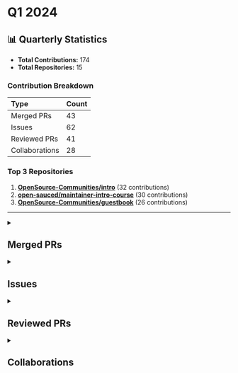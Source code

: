 # Q1 2024

## 📊 Quarterly Statistics

* **Total Contributions:** 174
* **Total Repositories:** 15

### Contribution Breakdown

| Type | Count |
| :--- | :--- |
| Merged PRs | 43 |
| Issues | 62 |
| Reviewed PRs | 41 |
| Collaborations | 28 |

### Top 3 Repositories

1. [**OpenSource-Communities/intro**](https://github.com/OpenSource-Communities/intro) (32 contributions)
2. [**open-sauced/maintainer-intro-course**](https://github.com/open-sauced/maintainer-intro-course) (30 contributions)
3. [**OpenSource-Communities/guestbook**](https://github.com/OpenSource-Communities/guestbook) (26 contributions)

---

<details>
 <summary><h2>Merged PRs</h2></summary>
<table style='width:100%; table-layout:fixed;'>
  <thead>
    <tr>
      <th style='width:5%;'>No.</th>
      <th style='width:20%;'>Project Name</th>
      <th style='width:30%;'>Title</th>
      <th style='width:15%;'>Created At</th>
      <th style='width:15%;'>Merged At</th>
      <th style='width:15%;'>Review Period</th>
    </tr>
  </thead>
  <tbody>
    <tr>
      <td>1.</td>
      <td>OpenSource-Communities/guestbook</td>
      <td><a href='https://github.com/OpenSource-Communities/guestbook/pull/244'>fix: issue template to add contributors to guestbook</a></td>
      <td>2024-03-26</td>
      <td>2024-03-26</td>
      <td>0 days</td>
    </tr>
    <tr>
      <td>2.</td>
      <td>open-sauced/.github</td>
      <td><a href='https://github.com/open-sauced/.github/pull/53'>fix: bug issue template</a></td>
      <td>2024-03-24</td>
      <td>2024-03-24</td>
      <td>0 days</td>
    </tr>
    <tr>
      <td>3.</td>
      <td>Virtual-Coffee/VC-Community-Docs</td>
      <td><a href='https://github.com/Virtual-Coffee/VC-Community-Docs/pull/341'>docs: Update facilitators docs</a></td>
      <td>2024-03-21</td>
      <td>2024-03-21</td>
      <td>0 days</td>
    </tr>
    <tr>
      <td>4.</td>
      <td>Virtual-Coffee/VC-Community-Docs</td>
      <td><a href='https://github.com/Virtual-Coffee/VC-Community-Docs/pull/328'>Update content in `facilitators-docs.md` (previously `leader-docs.md`)</a></td>
      <td>2023-10-24</td>
      <td>2024-03-20</td>
      <td>148 days</td>
    </tr>
    <tr>
      <td>5.</td>
      <td>Virtual-Coffee/virtualcoffee.io</td>
      <td><a href='https://github.com/Virtual-Coffee/virtualcoffee.io/pull/1137'>Add March 2024 newsletter to the website</a></td>
      <td>2024-03-06</td>
      <td>2024-03-20</td>
      <td>14 days</td>
    </tr>
    <tr>
      <td>6.</td>
      <td>OpenSource-Communities/guestbook</td>
      <td><a href='https://github.com/OpenSource-Communities/guestbook/pull/237'>fix: syntax format in CODEOWNERS</a></td>
      <td>2024-03-18</td>
      <td>2024-03-19</td>
      <td>1 days</td>
    </tr>
    <tr>
      <td>7.</td>
      <td>OpenSource-Communities/intro</td>
      <td><a href='https://github.com/OpenSource-Communities/intro/pull/134'>docs: update the "Types of Contributions" chapter</a></td>
      <td>2024-03-14</td>
      <td>2024-03-19</td>
      <td>6 days</td>
    </tr>
    <tr>
      <td>8.</td>
      <td>OpenSource-Communities/intro</td>
      <td><a href='https://github.com/OpenSource-Communities/intro/pull/137'>fix: format syntax in CODEOWNERS</a></td>
      <td>2024-03-18</td>
      <td>2024-03-18</td>
      <td>0 days</td>
    </tr>
    <tr>
      <td>9.</td>
      <td>OpenSource-Communities/pizza-verse</td>
      <td><a href='https://github.com/OpenSource-Communities/pizza-verse/pull/75'>fix: syntax format in CODEOWNERS</a></td>
      <td>2024-03-18</td>
      <td>2024-03-18</td>
      <td>0 days</td>
    </tr>
    <tr>
      <td>10.</td>
      <td>open-sauced/maintainer-intro-course</td>
      <td><a href='https://github.com/open-sauced/maintainer-intro-course/pull/59'>feat: add info about non-existing license in the "Open Source Software License" section</a></td>
      <td>2024-02-18</td>
      <td>2024-03-11</td>
      <td>22 days</td>
    </tr>
    <tr>
      <td>11.</td>
      <td>open-sauced/maintainer-intro-course</td>
      <td><a href='https://github.com/open-sauced/maintainer-intro-course/pull/64'>fix: update "Setting Up Your Team" chapter to reflect new namings</a></td>
      <td>2024-03-06</td>
      <td>2024-03-11</td>
      <td>5 days</td>
    </tr>
    <tr>
      <td>12.</td>
      <td>open-sauced/maintainer-intro-course</td>
      <td><a href='https://github.com/open-sauced/maintainer-intro-course/pull/66'>fix: update "Identify New Talents with OpenSauced" section to reflect new release</a></td>
      <td>2024-03-10</td>
      <td>2024-03-11</td>
      <td>1 days</td>
    </tr>
    <tr>
      <td>13.</td>
      <td>open-sauced/maintainer-intro-course</td>
      <td><a href='https://github.com/open-sauced/maintainer-intro-course/pull/62'>fix: syntax in codeowners file</a></td>
      <td>2024-03-05</td>
      <td>2024-03-06</td>
      <td>1 days</td>
    </tr>
    <tr>
      <td>14.</td>
      <td>open-sauced/docs</td>
      <td><a href='https://github.com/open-sauced/docs/pull/262'>fix: format and wording adjustments in workspaces, contributors and repo insights sections </a></td>
      <td>2024-02-28</td>
      <td>2024-03-05</td>
      <td>6 days</td>
    </tr>
    <tr>
      <td>15.</td>
      <td>Virtual-Coffee/virtualcoffee.io</td>
      <td><a href='https://github.com/Virtual-Coffee/virtualcoffee.io/pull/1133'>Docs: Add March 2024 challenge to the website</a></td>
      <td>2024-02-25</td>
      <td>2024-02-28</td>
      <td>3 days</td>
    </tr>
    <tr>
      <td>16.</td>
      <td>Virtual-Coffee/virtualcoffee.io</td>
      <td><a href='https://github.com/Virtual-Coffee/virtualcoffee.io/pull/1128'>docs: Add February 2024 newsletter to the website</a></td>
      <td>2024-02-08</td>
      <td>2024-02-27</td>
      <td>19 days</td>
    </tr>
    <tr>
      <td>17.</td>
      <td>open-sauced/maintainer-intro-course</td>
      <td><a href='https://github.com/open-sauced/maintainer-intro-course/pull/39'>docs: add "Issues and Pull Request Templates" subsection</a></td>
      <td>2024-01-28</td>
      <td>2024-02-20</td>
      <td>23 days</td>
    </tr>
    <tr>
      <td>18.</td>
      <td>open-sauced/maintainer-intro-course</td>
      <td><a href='https://github.com/open-sauced/maintainer-intro-course/pull/55'>fix: shorten long titles to fit the sidebar</a></td>
      <td>2024-02-11</td>
      <td>2024-02-17</td>
      <td>6 days</td>
    </tr>
    <tr>
      <td>19.</td>
      <td>open-sauced/maintainer-intro-course</td>
      <td><a href='https://github.com/open-sauced/maintainer-intro-course/pull/43'>fix: Adjust GitHub-related Words</a></td>
      <td>2024-02-02</td>
      <td>2024-02-16</td>
      <td>14 days</td>
    </tr>
    <tr>
      <td>20.</td>
      <td>open-sauced/maintainer-intro-course</td>
      <td><a href='https://github.com/open-sauced/maintainer-intro-course/pull/56'>feat: add the link to "OpenSauced's Community Maintainer Guidelines"</a></td>
      <td>2024-02-13</td>
      <td>2024-02-16</td>
      <td>3 days</td>
    </tr>
    <tr>
      <td>21.</td>
      <td>nickytonline/astro-partykit-starter</td>
      <td><a href='https://github.com/nickytonline/astro-partykit-starter/pull/76'>fix: format codeowners</a></td>
      <td>2024-02-15</td>
      <td>2024-02-15</td>
      <td>0 days</td>
    </tr>
    <tr>
      <td>22.</td>
      <td>nickytonline/astro-partykit-starter</td>
      <td><a href='https://github.com/nickytonline/astro-partykit-starter/pull/66'>fix: add asterisk before username in CODEOWNERS file</a></td>
      <td>2024-02-04</td>
      <td>2024-02-15</td>
      <td>11 days</td>
    </tr>
    <tr>
      <td>23.</td>
      <td>open-sauced/maintainer-intro-course</td>
      <td><a href='https://github.com/open-sauced/maintainer-intro-course/pull/52'>feat: add gif and png to Maintainer Power Ups chapter</a></td>
      <td>2024-02-06</td>
      <td>2024-02-06</td>
      <td>0 days</td>
    </tr>
    <tr>
      <td>24.</td>
      <td>open-sauced/docs</td>
      <td><a href='https://github.com/open-sauced/docs/pull/247'>fix: failed build from "OpenSauced Maintainers Guides"</a></td>
      <td>2024-02-05</td>
      <td>2024-02-05</td>
      <td>0 days</td>
    </tr>
    <tr>
      <td>25.</td>
      <td>open-sauced/docs</td>
      <td><a href='https://github.com/open-sauced/docs/pull/246'>fix: Revert "fix: items array in OpenSauced Maintainers Guides sidebar"</a></td>
      <td>2024-02-05</td>
      <td>2024-02-05</td>
      <td>0 days</td>
    </tr>
    <tr>
      <td>26.</td>
      <td>open-sauced/docs</td>
      <td><a href='https://github.com/open-sauced/docs/pull/245'>fix: items array in OpenSauced Maintainers Guides sidebar</a></td>
      <td>2024-02-03</td>
      <td>2024-02-03</td>
      <td>0 days</td>
    </tr>
    <tr>
      <td>27.</td>
      <td>open-sauced/docs</td>
      <td><a href='https://github.com/open-sauced/docs/pull/244'>fix: Revert "docs: add Community Maintainers Guidelines"</a></td>
      <td>2024-02-03</td>
      <td>2024-02-03</td>
      <td>0 days</td>
    </tr>
    <tr>
      <td>28.</td>
      <td>open-sauced/maintainer-intro-course</td>
      <td><a href='https://github.com/open-sauced/maintainer-intro-course/pull/41'>fix: Wording in "Code Owners" subsection</a></td>
      <td>2024-02-01</td>
      <td>2024-02-03</td>
      <td>1 days</td>
    </tr>
    <tr>
      <td>29.</td>
      <td>open-sauced/docs</td>
      <td><a href='https://github.com/open-sauced/docs/pull/243'>docs: add Community Maintainers Guidelines</a></td>
      <td>2024-02-02</td>
      <td>2024-02-02</td>
      <td>0 days</td>
    </tr>
    <tr>
      <td>30.</td>
      <td>Virtual-Coffee/virtualcoffee.io</td>
      <td><a href='https://github.com/Virtual-Coffee/virtualcoffee.io/pull/1126'>Docs: Add February 2024 challenge to the website</a></td>
      <td>2024-01-30</td>
      <td>2024-02-01</td>
      <td>2 days</td>
    </tr>
    <tr>
      <td>31.</td>
      <td>open-sauced/maintainer-intro-course</td>
      <td><a href='https://github.com/open-sauced/maintainer-intro-course/pull/32'>feat: Add "Building and Nurturing a Welcoming and Supportive Community" chapter</a></td>
      <td>2024-01-17</td>
      <td>2024-01-26</td>
      <td>8 days</td>
    </tr>
    <tr>
      <td>32.</td>
      <td>open-sauced/maintainer-intro-course</td>
      <td><a href='https://github.com/open-sauced/maintainer-intro-course/pull/25'>feat: Add "Effective Communication and Collaboration" chapter</a></td>
      <td>2024-01-03</td>
      <td>2024-01-19</td>
      <td>16 days</td>
    </tr>
    <tr>
      <td>33.</td>
      <td>Virtual-Coffee/virtualcoffee.io</td>
      <td><a href='https://github.com/Virtual-Coffee/virtualcoffee.io/pull/1110'>Fix: Font responsiveness</a></td>
      <td>2024-01-07</td>
      <td>2024-01-19</td>
      <td>12 days</td>
    </tr>
    <tr>
      <td>34.</td>
      <td>open-sauced/maintainer-intro-course</td>
      <td><a href='https://github.com/open-sauced/maintainer-intro-course/pull/17'>feat: Add "Maintainer Power Ups" section</a></td>
      <td>2023-12-24</td>
      <td>2024-01-19</td>
      <td>26 days</td>
    </tr>
    <tr>
      <td>35.</td>
      <td>open-sauced/ai</td>
      <td><a href='https://github.com/open-sauced/ai/pull/298'>fix: Link to Usage Guide and Update README</a></td>
      <td>2023-12-18</td>
      <td>2024-01-12</td>
      <td>25 days</td>
    </tr>
    <tr>
      <td>36.</td>
      <td>open-sauced/ai</td>
      <td><a href='https://github.com/open-sauced/ai/pull/301'>fix: add `.gitattributes` file and normalize all the line endings</a></td>
      <td>2023-12-20</td>
      <td>2024-01-12</td>
      <td>23 days</td>
    </tr>
    <tr>
      <td>37.</td>
      <td>open-sauced/maintainer-intro-course</td>
      <td><a href='https://github.com/open-sauced/maintainer-intro-course/pull/26'>fix: change chapter numbers to X and minor wording fix</a></td>
      <td>2024-01-04</td>
      <td>2024-01-11</td>
      <td>7 days</td>
    </tr>
    <tr>
      <td>38.</td>
      <td>petermsouzajr/qa-shadow-report</td>
      <td><a href='https://github.com/petermsouzajr/qa-shadow-report/pull/41'>docs: add issue templates</a></td>
      <td>2024-01-05</td>
      <td>2024-01-06</td>
      <td>1 days</td>
    </tr>
    <tr>
      <td>39.</td>
      <td>nickytonline/astro-partykit-starter</td>
      <td><a href='https://github.com/nickytonline/astro-partykit-starter/pull/23'>fix: add `concurrently` package</a></td>
      <td>2024-01-05</td>
      <td>2024-01-05</td>
      <td>0 days</td>
    </tr>
    <tr>
      <td>40.</td>
      <td>Virtual-Coffee/virtualcoffee.io</td>
      <td><a href='https://github.com/Virtual-Coffee/virtualcoffee.io/pull/1107'>feat: Add January 2024 newsletter to the website</a></td>
      <td>2024-01-04</td>
      <td>2024-01-04</td>
      <td>0 days</td>
    </tr>
    <tr>
      <td>41.</td>
      <td>Virtual-Coffee/virtualcoffee.io</td>
      <td><a href='https://github.com/Virtual-Coffee/virtualcoffee.io/pull/1104'>docs: Add January 2024 challenge</a></td>
      <td>2023-12-26</td>
      <td>2024-01-02</td>
      <td>7 days</td>
    </tr>
    <tr>
      <td>42.</td>
      <td>open-sauced/maintainer-intro-course</td>
      <td><a href='https://github.com/open-sauced/maintainer-intro-course/pull/21'>Fix: Add correct link and command in Getting Started section and update Translating section in the Contributing Guide</a></td>
      <td>2023-12-28</td>
      <td>2024-01-02</td>
      <td>5 days</td>
    </tr>
    <tr>
      <td>43.</td>
      <td>nickytonline/astro-partykit-starter</td>
      <td><a href='https://github.com/nickytonline/astro-partykit-starter/pull/12'>chore: Update build scripts in `package.json` and code to get URL in `Party.tsx` as part of the deployment</a></td>
      <td>2023-12-31</td>
      <td>2024-01-02</td>
      <td>2 days</td>
    </tr>
  </tbody>
</table>
</details>

<details>
 <summary><h2>Issues</h2></summary>
<table style='width:100%; table-layout:fixed;'>
  <thead>
    <tr>
      <th style='width:5%;'>No.</th>
      <th style='width:25%;'>Project Name</th>
      <th style='width:35%;'>Title</th>
      <th style='width:15%;'>Created At</th>
      <th style='width:15%;'>Closed At</th>
      <th style='width:10%;'>Closing Period</th>
    </tr>
  </thead>
  <tbody>
    <tr>
      <td>1.</td>
      <td>open-sauced/docs</td>
      <td><a href='https://github.com/open-sauced/docs/issues/287'>Feature: Update "Introduction to Contributing"</a></td>
      <td>2024-03-28</td>
      <td>2024-04-04</td>
      <td>7 days</td>
    </tr>
    <tr>
      <td>2.</td>
      <td>OpenSource-Communities/intro</td>
      <td><a href='https://github.com/OpenSource-Communities/intro/issues/149'>Feature: Add a step to create new branch in the CONTRIBUTING file</a></td>
      <td>2024-03-27</td>
      <td>2024-04-03</td>
      <td>6 days</td>
    </tr>
    <tr>
      <td>3.</td>
      <td>OpenSource-Communities/intro</td>
      <td><a href='https://github.com/OpenSource-Communities/intro/issues/147'>Feature: Add image of profile generated on README</a></td>
      <td>2024-03-27</td>
      <td>2024-04-03</td>
      <td>7 days</td>
    </tr>
    <tr>
      <td>4.</td>
      <td>OpenSource-Communities/intro</td>
      <td><a href='https://github.com/OpenSource-Communities/intro/issues/146'>Docs: Update the "Getting Started" section</a></td>
      <td>2024-03-27</td>
      <td>2024-04-25</td>
      <td>29 days</td>
    </tr>
    <tr>
      <td>5.</td>
      <td>OpenSource-Communities/guestbook</td>
      <td><a href='https://github.com/OpenSource-Communities/guestbook/issues/245'>Bug: Incorrect links and term's consistency on the README</a></td>
      <td>2024-03-26</td>
      <td>2024-04-09</td>
      <td>14 days</td>
    </tr>
    <tr>
      <td>6.</td>
      <td>OpenSource-Communities/guestbook</td>
      <td><a href='https://github.com/OpenSource-Communities/guestbook/issues/243'>Bug: issue template for guestbook is not listed</a></td>
      <td>2024-03-26</td>
      <td>2024-03-26</td>
      <td>0 days</td>
    </tr>
    <tr>
      <td>7.</td>
      <td>OpenSource-Communities/guestbook</td>
      <td><a href='https://github.com/OpenSource-Communities/guestbook/issues/241'>Docs: Update pull request template</a></td>
      <td>2024-03-25</td>
      <td>2024-04-21</td>
      <td>26 days</td>
    </tr>
    <tr>
      <td>8.</td>
      <td>OpenSource-Communities/intro</td>
      <td><a href='https://github.com/OpenSource-Communities/intro/issues/145'>Docs: Update the French translation of "Intro to Open Source" course</a></td>
      <td>2024-03-25</td>
      <td>2024-04-12</td>
      <td>18 days</td>
    </tr>
    <tr>
      <td>9.</td>
      <td>shesharpnl/.github</td>
      <td><a href='https://github.com/shesharpnl/.github/issues/13'>Update PR template</a></td>
      <td>2024-03-24</td>
      <td>2024-04-05</td>
      <td>12 days</td>
    </tr>
    <tr>
      <td>10.</td>
      <td>open-sauced/.github</td>
      <td><a href='https://github.com/open-sauced/.github/issues/52'>Bug: Bug issue template is absence when creating an issue</a></td>
      <td>2024-03-24</td>
      <td>2024-03-24</td>
      <td>1 days</td>
    </tr>
    <tr>
      <td>11.</td>
      <td>shesharpnl/.github</td>
      <td><a href='https://github.com/shesharpnl/.github/issues/11'>Update issue templates</a></td>
      <td>2024-03-22</td>
      <td>2024-04-01</td>
      <td>11 days</td>
    </tr>
    <tr>
      <td>12.</td>
      <td>open-sauced/app</td>
      <td><a href='https://github.com/open-sauced/app/issues/2993'>Bug: Broken link to image on "Welcome to Workspace"</a></td>
      <td>2024-03-21</td>
      <td>2024-03-21</td>
      <td>0 days</td>
    </tr>
    <tr>
      <td>13.</td>
      <td>OpenSource-Communities/intro</td>
      <td><a href='https://github.com/OpenSource-Communities/intro/issues/136'>Bug: CODEOWNERS does not automatically add reviewers</a></td>
      <td>2024-03-18</td>
      <td>2024-03-18</td>
      <td>0 days</td>
    </tr>
    <tr>
      <td>14.</td>
      <td>OpenSource-Communities/pizza-verse</td>
      <td><a href='https://github.com/OpenSource-Communities/pizza-verse/issues/74'>Bug: CODEOWNERS does not automatically add reviewers</a></td>
      <td>2024-03-18</td>
      <td>2024-03-18</td>
      <td>0 days</td>
    </tr>
    <tr>
      <td>15.</td>
      <td>OpenSource-Communities/guestbook</td>
      <td><a href='https://github.com/OpenSource-Communities/guestbook/issues/236'>Bug: CODEOWNERS does not automatically add reviewers</a></td>
      <td>2024-03-18</td>
      <td>2024-03-19</td>
      <td>1 days</td>
    </tr>
    <tr>
      <td>16.</td>
      <td>OpenSource-Communities/intro</td>
      <td><a href='https://github.com/OpenSource-Communities/intro/issues/130'>Docs: Update "Types of Contributions" chapter</a></td>
      <td>2024-03-10</td>
      <td>2024-03-19</td>
      <td>9 days</td>
    </tr>
    <tr>
      <td>17.</td>
      <td>open-sauced/maintainer-intro-course</td>
      <td><a href='https://github.com/open-sauced/maintainer-intro-course/issues/65'>Docs: Update "Building and Nurturing Community" chapter to reflect new release</a></td>
      <td>2024-03-08</td>
      <td>2024-03-11</td>
      <td>3 days</td>
    </tr>
    <tr>
      <td>18.</td>
      <td>OpenSource-Communities/intro</td>
      <td><a href='https://github.com/OpenSource-Communities/intro/issues/129'>Bug: Fix links, capitalization and wording adjustment in the "Tools to be Successful" chapter</a></td>
      <td>2024-03-07</td>
      <td>2024-03-14</td>
      <td>7 days</td>
    </tr>
    <tr>
      <td>19.</td>
      <td>Virtual-Coffee/virtualcoffee.io</td>
      <td><a href='https://github.com/Virtual-Coffee/virtualcoffee.io/issues/1136'>Add March 2024 newsletter to the website</a></td>
      <td>2024-03-06</td>
      <td>2024-03-20</td>
      <td>14 days</td>
    </tr>
    <tr>
      <td>20.</td>
      <td>open-sauced/maintainer-intro-course</td>
      <td><a href='https://github.com/open-sauced/maintainer-intro-course/issues/63'>Docs: Update "Your Team" chapter to reflect new naming changes</a></td>
      <td>2024-03-06</td>
      <td>2024-03-11</td>
      <td>5 days</td>
    </tr>
    <tr>
      <td>21.</td>
      <td>open-sauced/maintainer-intro-course</td>
      <td><a href='https://github.com/open-sauced/maintainer-intro-course/issues/61'>Bug: CODEOWNERS does not automatically add reviewers</a></td>
      <td>2024-03-05</td>
      <td>2024-03-06</td>
      <td>1 days</td>
    </tr>
    <tr>
      <td>22.</td>
      <td>open-sauced/app</td>
      <td><a href='https://github.com/open-sauced/app/issues/2865'>Bug: Updating a workspace doesn't take user to the page</a></td>
      <td>2024-03-04</td>
      <td>2024-03-12</td>
      <td>7 days</td>
    </tr>
    <tr>
      <td>23.</td>
      <td>open-sauced/app</td>
      <td><a href='https://github.com/open-sauced/app/issues/2858'>Bug: Treemap with long organization and repo names without dash overflows in the Activity tab of the Contributor Insight Page</a></td>
      <td>2024-03-03</td>
      <td>N/A</td>
      <td>Open</td>
    </tr>
    <tr>
      <td>24.</td>
      <td>open-sauced/app</td>
      <td><a href='https://github.com/open-sauced/app/issues/2857'>Bug: Adding selected contributors to an existing list from contributors tab on the repo insights doesn't work </a></td>
      <td>2024-03-03</td>
      <td>2024-07-11</td>
      <td>130 days</td>
    </tr>
    <tr>
      <td>25.</td>
      <td>open-sauced/app</td>
      <td><a href='https://github.com/open-sauced/app/issues/2846'>Bug: Sign in after opening a workspace caused temporary loosing personal workspace</a></td>
      <td>2024-03-01</td>
      <td>N/A</td>
      <td>Open</td>
    </tr>
    <tr>
      <td>26.</td>
      <td>open-sauced/app</td>
      <td><a href='https://github.com/open-sauced/app/issues/2844'>Bug: Workspace leads to 404 for logged out users</a></td>
      <td>2024-03-01</td>
      <td>2024-03-01</td>
      <td>0 days</td>
    </tr>
    <tr>
      <td>27.</td>
      <td>open-sauced/app</td>
      <td><a href='https://github.com/open-sauced/app/issues/2837'>Bug: Logged out user can see repo & contributor insights pages list on the sidebar from public shared link</a></td>
      <td>2024-03-01</td>
      <td>2024-03-01</td>
      <td>0 days</td>
    </tr>
    <tr>
      <td>28.</td>
      <td>open-sauced/app</td>
      <td><a href='https://github.com/open-sauced/app/issues/2834'>Bug: Workspace sidebar on small screen doesn't cover the height of the screen</a></td>
      <td>2024-02-29</td>
      <td>2024-03-18</td>
      <td>18 days</td>
    </tr>
    <tr>
      <td>29.</td>
      <td>open-sauced/app</td>
      <td><a href='https://github.com/open-sauced/app/issues/2833'>Bug: The "Update Workspace" button goes to the back and on top of some elements in small screens </a></td>
      <td>2024-02-29</td>
      <td>2024-03-05</td>
      <td>5 days</td>
    </tr>
    <tr>
      <td>30.</td>
      <td>open-sauced/app</td>
      <td><a href='https://github.com/open-sauced/app/issues/2829'>Bug: Can't change workspace visibility to private for pro plan users</a></td>
      <td>2024-02-29</td>
      <td>2024-03-11</td>
      <td>11 days</td>
    </tr>
    <tr>
      <td>31.</td>
      <td>open-sauced/app</td>
      <td><a href='https://github.com/open-sauced/app/issues/2801'>Bug: Upgrade to pro banner is displayed for pro account in Contributor Insights Page</a></td>
      <td>2024-02-28</td>
      <td>2024-02-29</td>
      <td>1 days</td>
    </tr>
    <tr>
      <td>32.</td>
      <td>open-sauced/docs</td>
      <td><a href='https://github.com/open-sauced/docs/issues/261'>Docs: Fix format and adjust wording in workspaces page</a></td>
      <td>2024-02-27</td>
      <td>2024-03-05</td>
      <td>7 days</td>
    </tr>
    <tr>
      <td>33.</td>
      <td>Virtual-Coffee/virtualcoffee.io</td>
      <td><a href='https://github.com/Virtual-Coffee/virtualcoffee.io/issues/1132'>feat: Highlight Active Volunteers on the Member Page</a></td>
      <td>2024-02-25</td>
      <td>2025-07-16</td>
      <td>507 days</td>
    </tr>
    <tr>
      <td>34.</td>
      <td>Virtual-Coffee/virtualcoffee.io</td>
      <td><a href='https://github.com/Virtual-Coffee/virtualcoffee.io/issues/1131'>Add March 2024 Monthly Challenge</a></td>
      <td>2024-02-25</td>
      <td>2024-02-28</td>
      <td>3 days</td>
    </tr>
    <tr>
      <td>35.</td>
      <td>open-sauced/maintainer-intro-course</td>
      <td><a href='https://github.com/open-sauced/maintainer-intro-course/issues/57'>Feature: Add information about non-existing software license in a project</a></td>
      <td>2024-02-18</td>
      <td>2024-03-11</td>
      <td>22 days</td>
    </tr>
    <tr>
      <td>36.</td>
      <td>open-sauced/docs</td>
      <td><a href='https://github.com/open-sauced/docs/issues/251'>Feature: Add information about PR with unassigned issue to the contributing guidelines</a></td>
      <td>2024-02-14</td>
      <td>2024-02-16</td>
      <td>2 days</td>
    </tr>
    <tr>
      <td>37.</td>
      <td>OpenSource-Communities/intro</td>
      <td><a href='https://github.com/OpenSource-Communities/intro/issues/118'>Bug: Fix wording in the "Intro" section</a></td>
      <td>2024-02-12</td>
      <td>2024-02-13</td>
      <td>1 days</td>
    </tr>
    <tr>
      <td>38.</td>
      <td>OpenSource-Communities/intro</td>
      <td><a href='https://github.com/OpenSource-Communities/intro/issues/117'>Feature: Add Community Translations Section</a></td>
      <td>2024-02-11</td>
      <td>2024-03-13</td>
      <td>31 days</td>
    </tr>
    <tr>
      <td>39.</td>
      <td>open-sauced/docs</td>
      <td><a href='https://github.com/open-sauced/docs/issues/249'>Docs: Update "Issues" section in the "Introduction to Contributing" chapter</a></td>
      <td>2024-02-10</td>
      <td>2024-03-04</td>
      <td>23 days</td>
    </tr>
    <tr>
      <td>40.</td>
      <td>open-sauced/maintainer-intro-course</td>
      <td><a href='https://github.com/open-sauced/maintainer-intro-course/issues/54'>Bug: Long titles are cut on the sidebar</a></td>
      <td>2024-02-09</td>
      <td>2024-02-17</td>
      <td>9 days</td>
    </tr>
    <tr>
      <td>41.</td>
      <td>Virtual-Coffee/virtualcoffee.io</td>
      <td><a href='https://github.com/Virtual-Coffee/virtualcoffee.io/issues/1127'>Add February 2024 newsletter to the website</a></td>
      <td>2024-02-08</td>
      <td>2024-02-27</td>
      <td>19 days</td>
    </tr>
    <tr>
      <td>42.</td>
      <td>open-sauced/app</td>
      <td><a href='https://github.com/open-sauced/app/issues/2622'>Bug: Can't open tabs on the navbar after open the profile page unless with hard refresh</a></td>
      <td>2024-02-08</td>
      <td>2024-02-23</td>
      <td>15 days</td>
    </tr>
    <tr>
      <td>43.</td>
      <td>nickytonline/astro-partykit-starter</td>
      <td><a href='https://github.com/nickytonline/astro-partykit-starter/issues/65'>Bug: CODEOWNERS does not automatically add reviewers</a></td>
      <td>2024-02-04</td>
      <td>2024-02-15</td>
      <td>11 days</td>
    </tr>
    <tr>
      <td>44.</td>
      <td>open-sauced/maintainer-intro-course</td>
      <td><a href='https://github.com/open-sauced/maintainer-intro-course/issues/42'>Docs: Final recheck before launch</a></td>
      <td>2024-02-02</td>
      <td>2024-04-25</td>
      <td>83 days</td>
    </tr>
    <tr>
      <td>45.</td>
      <td>open-sauced/docs</td>
      <td><a href='https://github.com/open-sauced/docs/issues/242'>Docs: Add OpenSauced Community Maintainers Guidelines</a></td>
      <td>2024-02-01</td>
      <td>2024-02-03</td>
      <td>2 days</td>
    </tr>
    <tr>
      <td>46.</td>
      <td>open-sauced/maintainer-intro-course</td>
      <td><a href='https://github.com/open-sauced/maintainer-intro-course/issues/40'>Bug: Fix wording in the "Code Owners" subsection</a></td>
      <td>2024-02-01</td>
      <td>2024-02-03</td>
      <td>1 days</td>
    </tr>
    <tr>
      <td>47.</td>
      <td>Virtual-Coffee/virtualcoffee.io</td>
      <td><a href='https://github.com/Virtual-Coffee/virtualcoffee.io/issues/1125'>Add February 2024 Monthly Challenge</a></td>
      <td>2024-01-30</td>
      <td>2024-02-01</td>
      <td>2 days</td>
    </tr>
    <tr>
      <td>48.</td>
      <td>open-sauced/maintainer-intro-course</td>
      <td><a href='https://github.com/open-sauced/maintainer-intro-course/issues/36'>Bug: Create consistecy for GitHub-related terms</a></td>
      <td>2024-01-22</td>
      <td>2024-02-16</td>
      <td>25 days</td>
    </tr>
    <tr>
      <td>49.</td>
      <td>OpenSource-Communities/intro</td>
      <td><a href='https://github.com/OpenSource-Communities/intro/issues/109'>Bug: Create consistency with "open source" term</a></td>
      <td>2024-01-18</td>
      <td>2024-02-02</td>
      <td>15 days</td>
    </tr>
    <tr>
      <td>50.</td>
      <td>OpenSource-Communities/intro</td>
      <td><a href='https://github.com/OpenSource-Communities/intro/issues/107'>Bug: Adjust heading levels and give space before and after each heading as Markdown best practice</a></td>
      <td>2024-01-15</td>
      <td>2024-01-18</td>
      <td>3 days</td>
    </tr>
    <tr>
      <td>51.</td>
      <td>open-sauced/maintainer-intro-course</td>
      <td><a href='https://github.com/open-sauced/maintainer-intro-course/issues/30'>Docs: Remove "Code Scanning Tools" subsection from "Issues and Pull Request" section</a></td>
      <td>2024-01-15</td>
      <td>2024-01-19</td>
      <td>4 days</td>
    </tr>
    <tr>
      <td>52.</td>
      <td>petermsouzajr/qa-shadow-report</td>
      <td><a href='https://github.com/petermsouzajr/qa-shadow-report/issues/47'>Docs: Add "Related Issues" section in the PR template</a></td>
      <td>2024-01-06</td>
      <td>2024-01-06</td>
      <td>0 days</td>
    </tr>
    <tr>
      <td>53.</td>
      <td>petermsouzajr/qa-shadow-report</td>
      <td><a href='https://github.com/petermsouzajr/qa-shadow-report/issues/42'>Docs: Add Code of Conduct</a></td>
      <td>2024-01-05</td>
      <td>2024-01-06</td>
      <td>1 days</td>
    </tr>
    <tr>
      <td>54.</td>
      <td>OpenSource-Communities/intro</td>
      <td><a href='https://github.com/OpenSource-Communities/intro/issues/103'>Docs: Add steps to create issue and make screenshot of profile on the README</a></td>
      <td>2024-01-05</td>
      <td>2024-01-12</td>
      <td>7 days</td>
    </tr>
    <tr>
      <td>55.</td>
      <td>OpenSource-Communities/guestbook</td>
      <td><a href='https://github.com/OpenSource-Communities/guestbook/issues/209'>Docs: Adjust wording in the Contributing Guide</a></td>
      <td>2024-01-04</td>
      <td>2024-01-07</td>
      <td>3 days</td>
    </tr>
    <tr>
      <td>56.</td>
      <td>OpenSource-Communities/guestbook</td>
      <td><a href='https://github.com/OpenSource-Communities/guestbook/issues/208'>Docs: Remove the "Running the Project Locally" from Contributing Guide</a></td>
      <td>2024-01-04</td>
      <td>2024-01-07</td>
      <td>3 days</td>
    </tr>
    <tr>
      <td>57.</td>
      <td>OpenSource-Communities/guestbook</td>
      <td><a href='https://github.com/OpenSource-Communities/guestbook/issues/207'>Docs: Remove "Adding a New Section to the Documentation" section</a></td>
      <td>2024-01-04</td>
      <td>2024-01-05</td>
      <td>1 days</td>
    </tr>
    <tr>
      <td>58.</td>
      <td>petermsouzajr/qa-shadow-report</td>
      <td><a href='https://github.com/petermsouzajr/qa-shadow-report/issues/39'>Feature: GitHub Discussion</a></td>
      <td>2024-01-04</td>
      <td>2024-01-04</td>
      <td>0 days</td>
    </tr>
    <tr>
      <td>59.</td>
      <td>petermsouzajr/qa-shadow-report</td>
      <td><a href='https://github.com/petermsouzajr/qa-shadow-report/issues/38'>Feature: Add issue templates</a></td>
      <td>2024-01-04</td>
      <td>2024-01-06</td>
      <td>2 days</td>
    </tr>
    <tr>
      <td>60.</td>
      <td>Virtual-Coffee/virtualcoffee.io</td>
      <td><a href='https://github.com/Virtual-Coffee/virtualcoffee.io/issues/1106'>Add January 2024 newsletter to the website</a></td>
      <td>2024-01-04</td>
      <td>2024-01-04</td>
      <td>0 days</td>
    </tr>
    <tr>
      <td>61.</td>
      <td>OpenSource-Communities/guestbook</td>
      <td><a href='https://github.com/OpenSource-Communities/guestbook/issues/206'>Docs: Create an issue template to add users as contributors </a></td>
      <td>2024-01-04</td>
      <td>2024-01-11</td>
      <td>7 days</td>
    </tr>
    <tr>
      <td>62.</td>
      <td>nickytonline/astro-partykit-starter</td>
      <td><a href='https://github.com/nickytonline/astro-partykit-starter/issues/22'>Bug: Can't run multiple npm scripts after running `npm run dev`</a></td>
      <td>2024-01-01</td>
      <td>2024-01-05</td>
      <td>4 days</td>
    </tr>
  </tbody>
</table>
</details>

<details>
 <summary><h2>Reviewed PRs</h2></summary>
<table style='width:100%; table-layout:fixed;'>
  <thead>
    <tr>
      <th style='width:5%;'>No.</th>
      <th style='width:20%;'>Project Name</th>
      <th style='width:28%;'>Title</th>
      <th style='width:10%;'>Created At</th>
      <th style='width:15%;'>My First Review</th>
      <th style='width:10%;'>My First Review Period</th>
      <th style='width:14%;'>Last Update / State</th>
    </tr>
  </thead>
  <tbody>
    <tr>
      <td>1.</td>
      <td>OpenSource-Communities/intro</td>
      <td><a href='https://github.com/OpenSource-Communities/intro/pull/141'>Added a note to fill PR form in lesson 05</a></td>
      <td>2024-03-24</td>
      <td>2024-03-24</td>
      <td>0 days</td>
      <td>2024-03-25<br><strong>MERGED</strong></td>
    </tr>
    <tr>
      <td>2.</td>
      <td>open-sauced/docs</td>
      <td><a href='https://github.com/open-sauced/docs/pull/283'>feat: Add student guide</a></td>
      <td>2024-03-20</td>
      <td>2024-03-21</td>
      <td>1 days</td>
      <td>2024-03-21<br><strong>MERGED</strong></td>
    </tr>
    <tr>
      <td>3.</td>
      <td>open-sauced/docs</td>
      <td><a href='https://github.com/open-sauced/docs/pull/279'>docs: Add section on workspaces to maintainers guide</a></td>
      <td>2024-03-18</td>
      <td>2024-03-18</td>
      <td>0 days</td>
      <td>2024-03-20<br><strong>MERGED</strong></td>
    </tr>
    <tr>
      <td>4.</td>
      <td>OpenSource-Communities/intro</td>
      <td><a href='https://github.com/OpenSource-Communities/intro/pull/133'>Fix: Links, capitalization and wording adjustment in the "Tools to be Successful" chapter</a></td>
      <td>2024-03-13</td>
      <td>2024-03-13</td>
      <td>0 days</td>
      <td>2024-03-14<br><strong>MERGED</strong></td>
    </tr>
    <tr>
      <td>5.</td>
      <td>OpenSource-Communities/intro</td>
      <td><a href='https://github.com/OpenSource-Communities/intro/pull/132'>Fix: links, capitalization and wording adjustment in the "Tools to be Successful" chapter</a></td>
      <td>2024-03-13</td>
      <td>2024-03-13</td>
      <td>0 days</td>
      <td>2024-03-13<br><strong>CLOSED</strong></td>
    </tr>
    <tr>
      <td>6.</td>
      <td>OpenSource-Communities/intro</td>
      <td><a href='https://github.com/OpenSource-Communities/intro/pull/131'>Add Community translations section</a></td>
      <td>2024-03-12</td>
      <td>2024-03-12</td>
      <td>0 days</td>
      <td>2024-03-13<br><strong>MERGED</strong></td>
    </tr>
    <tr>
      <td>7.</td>
      <td>open-sauced/docs</td>
      <td><a href='https://github.com/open-sauced/docs/pull/275'>chore: Add FAQ about auth</a></td>
      <td>2024-03-11</td>
      <td>2024-03-11</td>
      <td>0 days</td>
      <td>2024-03-12<br><strong>MERGED</strong></td>
    </tr>
    <tr>
      <td>8.</td>
      <td>open-sauced/docs</td>
      <td><a href='https://github.com/open-sauced/docs/pull/273'>chore: clarify visibility of insight pages</a></td>
      <td>2024-03-08</td>
      <td>2024-03-08</td>
      <td>0 days</td>
      <td>2024-03-12<br><strong>MERGED</strong></td>
    </tr>
    <tr>
      <td>9.</td>
      <td>open-sauced/docs</td>
      <td><a href='https://github.com/open-sauced/docs/pull/272'>feat: update workspace with more information on team plan</a></td>
      <td>2024-03-07</td>
      <td>2024-03-08</td>
      <td>1 days</td>
      <td>2024-03-08<br><strong>MERGED</strong></td>
    </tr>
    <tr>
      <td>10.</td>
      <td>OpenSource-Communities/intro</td>
      <td><a href='https://github.com/OpenSource-Communities/intro/pull/128'>[Docs #127] Remove CodeSee ref on fr translation</a></td>
      <td>2024-03-03</td>
      <td>2024-03-07</td>
      <td>4 days</td>
      <td>2024-03-07<br><strong>MERGED</strong></td>
    </tr>
    <tr>
      <td>11.</td>
      <td>Virtual-Coffee/virtualcoffee.io</td>
      <td><a href='https://github.com/Virtual-Coffee/virtualcoffee.io/pull/1124'>Replaced old twitter icon with new icon</a></td>
      <td>2024-01-30</td>
      <td>2024-02-01</td>
      <td>2 days</td>
      <td>2024-03-06<br><strong>MERGED</strong></td>
    </tr>
    <tr>
      <td>12.</td>
      <td>OpenSource-Communities/guestbook</td>
      <td><a href='https://github.com/OpenSource-Communities/guestbook/pull/220'>feat: Add OluwabukolaU as a contributor.</a></td>
      <td>2024-01-28</td>
      <td>2024-01-29</td>
      <td>1 days</td>
      <td>2024-03-05<br><strong>MERGED</strong></td>
    </tr>
    <tr>
      <td>13.</td>
      <td>open-sauced/docs</td>
      <td><a href='https://github.com/open-sauced/docs/pull/269'>fix: Issues Section</a></td>
      <td>2024-03-03</td>
      <td>2024-03-03</td>
      <td>0 days</td>
      <td>2024-03-04<br><strong>MERGED</strong></td>
    </tr>
    <tr>
      <td>14.</td>
      <td>open-sauced/docs</td>
      <td><a href='https://github.com/open-sauced/docs/pull/268'>fix: Issues Section</a></td>
      <td>2024-03-03</td>
      <td>2024-03-03</td>
      <td>1 days</td>
      <td>2024-03-03<br><strong>CLOSED</strong></td>
    </tr>
    <tr>
      <td>15.</td>
      <td>OpenSource-Communities/intro</td>
      <td><a href='https://github.com/OpenSource-Communities/intro/pull/126'>[Feat #112] Add gif in Let's Get Practical subsection</a></td>
      <td>2024-02-28</td>
      <td>2024-02-29</td>
      <td>1 days</td>
      <td>2024-03-03<br><strong>MERGED</strong></td>
    </tr>
    <tr>
      <td>16.</td>
      <td>OpenSource-Communities/guestbook</td>
      <td><a href='https://github.com/OpenSource-Communities/guestbook/pull/232'>feat: Add @chrisVCH as a contributor</a></td>
      <td>2024-02-27</td>
      <td>2024-02-28</td>
      <td>1 days</td>
      <td>2024-02-28<br><strong>MERGED</strong></td>
    </tr>
    <tr>
      <td>17.</td>
      <td>OpenSource-Communities/intro</td>
      <td><a href='https://github.com/OpenSource-Communities/intro/pull/125'>[#122] docs:Delete duplicated text</a></td>
      <td>2024-02-26</td>
      <td>2024-02-27</td>
      <td>0 days</td>
      <td>2024-02-27<br><strong>MERGED</strong></td>
    </tr>
    <tr>
      <td>18.</td>
      <td>OpenSource-Communities/intro</td>
      <td><a href='https://github.com/OpenSource-Communities/intro/pull/123'>Delete redundant text content</a></td>
      <td>2024-02-22</td>
      <td>2024-02-26</td>
      <td>4 days</td>
      <td>2024-02-26<br><strong>CLOSED</strong></td>
    </tr>
    <tr>
      <td>19.</td>
      <td>OpenSource-Communities/intro</td>
      <td><a href='https://github.com/OpenSource-Communities/intro/pull/124'>Upd feat 120</a></td>
      <td>2024-02-23</td>
      <td>2024-02-24</td>
      <td>1 days</td>
      <td>2024-02-26<br><strong>MERGED</strong></td>
    </tr>
    <tr>
      <td>20.</td>
      <td>OpenSource-Communities/guestbook</td>
      <td><a href='https://github.com/OpenSource-Communities/guestbook/pull/229'>docs: add @pondy007 as a contributor</a></td>
      <td>2024-02-23</td>
      <td>2024-02-24</td>
      <td>1 days</td>
      <td>2024-02-25<br><strong>MERGED</strong></td>
    </tr>
    <tr>
      <td>21.</td>
      <td>open-sauced/docs</td>
      <td><a href='https://github.com/open-sauced/docs/pull/229'>feat: Add a Contributors guide</a></td>
      <td>2023-12-07</td>
      <td>2023-12-11</td>
      <td>4 days</td>
      <td>2024-02-19<br><strong>MERGED</strong></td>
    </tr>
    <tr>
      <td>22.</td>
      <td>OpenSource-Communities/intro</td>
      <td><a href='https://github.com/OpenSource-Communities/intro/pull/119'>Fix #118 : Bug: Fix wording in the Intro section</a></td>
      <td>2024-02-13</td>
      <td>2024-02-13</td>
      <td>0 days</td>
      <td>2024-02-14<br><strong>MERGED</strong></td>
    </tr>
    <tr>
      <td>23.</td>
      <td>Virtual-Coffee/VC-Community-Docs</td>
      <td><a href='https://github.com/Virtual-Coffee/VC-Community-Docs/pull/339'>docs: Coffee Table Groups updates</a></td>
      <td>2024-01-30</td>
      <td>2024-01-30</td>
      <td>0 days</td>
      <td>2024-02-13<br><strong>MERGED</strong></td>
    </tr>
    <tr>
      <td>24.</td>
      <td>open-sauced/docs</td>
      <td><a href='https://github.com/open-sauced/docs/pull/250'>Fixed Docs: Update "Issues" section in the "Introduction to Contributing" chapter #249</a></td>
      <td>2024-02-11</td>
      <td>2024-02-11</td>
      <td>0 days</td>
      <td>2024-02-11<br><strong>CLOSED</strong></td>
    </tr>
    <tr>
      <td>25.</td>
      <td>shesharpnl/knowledge-hub</td>
      <td><a href='https://github.com/shesharpnl/knowledge-hub/pull/56'>feat: Add frontend development overview and useful resources</a></td>
      <td>2024-02-05</td>
      <td>2024-02-08</td>
      <td>4 days</td>
      <td>2024-02-09<br><strong>MERGED</strong></td>
    </tr>
    <tr>
      <td>26.</td>
      <td>OpenSource-Communities/intro</td>
      <td><a href='https://github.com/OpenSource-Communities/intro/pull/111'>docs: replace open-source term</a></td>
      <td>2024-01-20</td>
      <td>2024-01-22</td>
      <td>2 days</td>
      <td>2024-02-02<br><strong>MERGED</strong></td>
    </tr>
    <tr>
      <td>27.</td>
      <td>OpenSource-Communities/guestbook</td>
      <td><a href='https://github.com/OpenSource-Communities/guestbook/pull/221'>docs: add @nickaldwin as a contributor</a></td>
      <td>2024-02-01</td>
      <td>2024-02-01</td>
      <td>0 days</td>
      <td>2024-02-01<br><strong>MERGED</strong></td>
    </tr>
    <tr>
      <td>28.</td>
      <td>OpenSource-Communities/guestbook</td>
      <td><a href='https://github.com/OpenSource-Communities/guestbook/pull/218'>docs: add @Kaz-Smino as a contributor</a></td>
      <td>2024-01-24</td>
      <td>2024-01-24</td>
      <td>0 days</td>
      <td>2024-01-24<br><strong>MERGED</strong></td>
    </tr>
    <tr>
      <td>29.</td>
      <td>open-sauced/maintainer-intro-course</td>
      <td><a href='https://github.com/open-sauced/maintainer-intro-course/pull/27'>feat: Add new chapter on teams</a></td>
      <td>2024-01-07</td>
      <td>2024-01-10</td>
      <td>4 days</td>
      <td>2024-01-19<br><strong>MERGED</strong></td>
    </tr>
    <tr>
      <td>30.</td>
      <td>OpenSource-Communities/intro</td>
      <td><a href='https://github.com/OpenSource-Communities/intro/pull/108'>Bug #107 - added spaces and adjusted headings</a></td>
      <td>2024-01-16</td>
      <td>2024-01-17</td>
      <td>1 days</td>
      <td>2024-01-18<br><strong>MERGED</strong></td>
    </tr>
    <tr>
      <td>31.</td>
      <td>shesharpnl/knowledge-hub</td>
      <td><a href='https://github.com/shesharpnl/knowledge-hub/pull/51'>feat: add a resource for React</a></td>
      <td>2024-01-11</td>
      <td>2024-01-12</td>
      <td>1 days</td>
      <td>2024-01-17<br><strong>MERGED</strong></td>
    </tr>
    <tr>
      <td>32.</td>
      <td>nickytonline/astro-partykit-starter</td>
      <td><a href='https://github.com/nickytonline/astro-partykit-starter/pull/35'>feat: adding leave room button</a></td>
      <td>2024-01-12</td>
      <td>2024-01-14</td>
      <td>2 days</td>
      <td>2024-01-15<br><strong>MERGED</strong></td>
    </tr>
    <tr>
      <td>33.</td>
      <td>OpenSource-Communities/guestbook</td>
      <td><a href='https://github.com/OpenSource-Communities/guestbook/pull/210'>docs: add feature issue template for adding contributors</a></td>
      <td>2024-01-05</td>
      <td>2024-01-05</td>
      <td>0 days</td>
      <td>2024-01-12<br><strong>MERGED</strong></td>
    </tr>
    <tr>
      <td>34.</td>
      <td>OpenSource-Communities/guestbook</td>
      <td><a href='https://github.com/OpenSource-Communities/guestbook/pull/212'>docs: remove local project setup from `CONTRIBUTING.md`</a></td>
      <td>2024-01-05</td>
      <td>2024-01-07</td>
      <td>2 days</td>
      <td>2024-01-07<br><strong>MERGED</strong></td>
    </tr>
    <tr>
      <td>35.</td>
      <td>OpenSource-Communities/guestbook</td>
      <td><a href='https://github.com/OpenSource-Communities/guestbook/pull/214'>docs: add @at-the-vr as a contributor</a></td>
      <td>2024-01-06</td>
      <td>2024-01-07</td>
      <td>1 days</td>
      <td>2024-01-07<br><strong>MERGED</strong></td>
    </tr>
    <tr>
      <td>36.</td>
      <td>OpenSource-Communities/guestbook</td>
      <td><a href='https://github.com/OpenSource-Communities/guestbook/pull/213'>Docs: adjust wording in the contributing guide</a></td>
      <td>2024-01-06</td>
      <td>2024-01-07</td>
      <td>1 days</td>
      <td>2024-01-07<br><strong>MERGED</strong></td>
    </tr>
    <tr>
      <td>37.</td>
      <td>nickytonline/astro-partykit-starter</td>
      <td><a href='https://github.com/nickytonline/astro-partykit-starter/pull/25'>Update CODEOWNERS</a></td>
      <td>2024-01-05</td>
      <td>2024-01-05</td>
      <td>0 days</td>
      <td>2024-01-05<br><strong>MERGED</strong></td>
    </tr>
    <tr>
      <td>38.</td>
      <td>OpenSource-Communities/guestbook</td>
      <td><a href='https://github.com/OpenSource-Communities/guestbook/pull/211'>docs: remove "adding a new section to the Documentation" from `CONTRIBUTING.md`</a></td>
      <td>2024-01-05</td>
      <td>2024-01-05</td>
      <td>0 days</td>
      <td>2024-01-05<br><strong>MERGED</strong></td>
    </tr>
    <tr>
      <td>39.</td>
      <td>open-sauced/docs</td>
      <td><a href='https://github.com/open-sauced/docs/pull/234'>feat: Adds image and instructions on how to get DevCard page</a></td>
      <td>2023-12-27</td>
      <td>2023-12-28</td>
      <td>1 days</td>
      <td>2024-01-05<br><strong>MERGED</strong></td>
    </tr>
    <tr>
      <td>40.</td>
      <td>OpenSource-Communities/guestbook</td>
      <td><a href='https://github.com/OpenSource-Communities/guestbook/pull/202'>docs: adjust Contributing file</a></td>
      <td>2023-12-20</td>
      <td>2023-12-21</td>
      <td>1 days</td>
      <td>2024-01-04<br><strong>MERGED</strong></td>
    </tr>
    <tr>
      <td>41.</td>
      <td>open-sauced/docs</td>
      <td><a href='https://github.com/open-sauced/docs/pull/230'>feat: Adds info on adding teammates to the insights page</a></td>
      <td>2023-12-08</td>
      <td>2023-12-08</td>
      <td>0 days</td>
      <td>2024-01-04<br><strong>MERGED</strong></td>
    </tr>
  </tbody>
</table>
</details>

<details>
 <summary><h2>Collaborations</h2></summary>
<table style='width:100%; table-layout:fixed;'>
  <thead>
    <tr>
      <th style='width:5%;'>No.</th>
      <th style='width:30%;'>Project Name</th>
      <th style='width:35%;'>Title</th>
      <th style='width:15%;'>Created At</th>
      <th style='width:15%;'>Commented At</th>
    </tr>
  </thead>
  <tbody>
    <tr>
      <td>1.</td>
      <td>OpenSource-Communities/intro</td>
      <td><a href='https://github.com/OpenSource-Communities/intro/pull/151'>Issue 149 resolved. </a></td>
      <td>2024-03-29</td>
      <td>2024-03-29</td>
    </tr>
    <tr>
      <td>2.</td>
      <td>open-sauced/docs</td>
      <td><a href='https://github.com/open-sauced/docs/issues/270'>Feature: change screenshot in "Activity" subsection </a></td>
      <td>2024-03-04</td>
      <td>2024-03-28</td>
    </tr>
    <tr>
      <td>3.</td>
      <td>open-sauced/docs</td>
      <td><a href='https://github.com/open-sauced/docs/pull/286'>feat: changed screenshot in activity subsection</a></td>
      <td>2024-03-27</td>
      <td>2024-03-28</td>
    </tr>
    <tr>
      <td>4.</td>
      <td>OpenSource-Communities/intro</td>
      <td><a href='https://github.com/OpenSource-Communities/intro/pull/148'>docs: update (#146)</a></td>
      <td>2024-03-27</td>
      <td>2024-03-27</td>
    </tr>
    <tr>
      <td>5.</td>
      <td>OpenSource-Communities/guestbook</td>
      <td><a href='https://github.com/OpenSource-Communities/guestbook/pull/246'>Bug: Incorrect links and term's on the README #245</a></td>
      <td>2024-03-27</td>
      <td>2024-03-27</td>
    </tr>
    <tr>
      <td>6.</td>
      <td>OpenSource-Communities/guestbook</td>
      <td><a href='https://github.com/OpenSource-Communities/guestbook/pull/240'>docs: add @alberto-rj as a contributor</a></td>
      <td>2024-03-25</td>
      <td>2024-03-25</td>
    </tr>
    <tr>
      <td>7.</td>
      <td>OpenSource-Communities/guestbook</td>
      <td><a href='https://github.com/OpenSource-Communities/guestbook/issues/239'>fix: Make the greeting message more personalized</a></td>
      <td>2023-12-16</td>
      <td>2024-03-25</td>
    </tr>
    <tr>
      <td>8.</td>
      <td>OpenSource-Communities/intro</td>
      <td><a href='https://github.com/OpenSource-Communities/intro/issues/140'>Feature: Add reminder for contributors to fill out the whole PR template in lesson 05.</a></td>
      <td>2024-03-21</td>
      <td>2024-03-22</td>
    </tr>
    <tr>
      <td>9.</td>
      <td>open-sauced/maintainer-intro-course</td>
      <td><a href='https://github.com/open-sauced/maintainer-intro-course/issues/69'>feat: Add a place for ppl to add the projects they've created</a></td>
      <td>2024-03-14</td>
      <td>2024-03-20</td>
    </tr>
    <tr>
      <td>10.</td>
      <td>OpenSource-Communities/intro</td>
      <td><a href='https://github.com/OpenSource-Communities/intro/issues/135'>Feature: Reorganize repo to prepare for Maintainer Course.</a></td>
      <td>2024-03-14</td>
      <td>2024-03-15</td>
    </tr>
    <tr>
      <td>11.</td>
      <td>open-sauced/docs</td>
      <td><a href='https://github.com/open-sauced/docs/issues/278'>Bug: Sign up link to create OpenSauced account is not working</a></td>
      <td>2024-03-14</td>
      <td>2024-03-14</td>
    </tr>
    <tr>
      <td>12.</td>
      <td>open-sauced/app</td>
      <td><a href='https://github.com/open-sauced/app/pull/2864'>fix: z-index changes for `Update Workspace` button in settings</a></td>
      <td>2024-03-04</td>
      <td>2024-03-04</td>
    </tr>
    <tr>
      <td>13.</td>
      <td>open-sauced/app</td>
      <td><a href='https://github.com/open-sauced/app/pull/2847'>fix: now the sidebar uses dvh for dynamic resizing of the browser</a></td>
      <td>2024-03-01</td>
      <td>2024-03-01</td>
    </tr>
    <tr>
      <td>14.</td>
      <td>open-sauced/app</td>
      <td><a href='https://github.com/open-sauced/app/issues/2842'>Bug: not having workspace edit access is confusing</a></td>
      <td>2024-03-01</td>
      <td>2024-03-01</td>
    </tr>
    <tr>
      <td>15.</td>
      <td>open-sauced/docs</td>
      <td><a href='https://github.com/open-sauced/docs/pull/258'>feat:  Add information on the graphs in the List page</a></td>
      <td>2024-02-23</td>
      <td>2024-03-01</td>
    </tr>
    <tr>
      <td>16.</td>
      <td>open-sauced/app</td>
      <td><a href='https://github.com/open-sauced/app/issues/2826'>Bug: workspace `Explore Contributors` design issues</a></td>
      <td>2024-02-29</td>
      <td>2024-02-29</td>
    </tr>
    <tr>
      <td>17.</td>
      <td>OpenSource-Communities/guestbook</td>
      <td><a href='https://github.com/OpenSource-Communities/guestbook/pull/222'>Update PULL_REQUEST_TEMPLATE.md</a></td>
      <td>2024-02-01</td>
      <td>2024-02-01</td>
    </tr>
    <tr>
      <td>18.</td>
      <td>OpenSource-Communities/intro</td>
      <td><a href='https://github.com/OpenSource-Communities/intro/issues/114'>Feature:  Making changes to directions in Let's Get Practical section</a></td>
      <td>2024-01-26</td>
      <td>2024-01-27</td>
    </tr>
    <tr>
      <td>19.</td>
      <td>open-sauced/maintainer-intro-course</td>
      <td><a href='https://github.com/open-sauced/maintainer-intro-course/issues/38'>Add Maintainer's Guide to "Your Team" chapter</a></td>
      <td>2024-01-25</td>
      <td>2024-01-25</td>
    </tr>
    <tr>
      <td>20.</td>
      <td>open-sauced/maintainer-intro-course</td>
      <td><a href='https://github.com/open-sauced/maintainer-intro-course/issues/37'>Mention Issue Forms and PR Templates</a></td>
      <td>2024-01-22</td>
      <td>2024-01-23</td>
    </tr>
    <tr>
      <td>21.</td>
      <td>open-sauced/landing-page</td>
      <td><a href='https://github.com/open-sauced/landing-page/pull/164'>fix: make "we are more than... green squares" slogan accessible</a></td>
      <td>2023-09-17</td>
      <td>2024-01-22</td>
    </tr>
    <tr>
      <td>22.</td>
      <td>shesharpnl/.github</td>
      <td><a href='https://github.com/shesharpnl/.github/pull/7'>feat: add greetings file</a></td>
      <td>2023-10-02</td>
      <td>2024-01-18</td>
    </tr>
    <tr>
      <td>23.</td>
      <td>nickytonline/astro-partykit-starter</td>
      <td><a href='https://github.com/nickytonline/astro-partykit-starter/issues/24'>chore: add rest of team to the CODEOWNERS file</a></td>
      <td>2024-01-05</td>
      <td>2024-01-14</td>
    </tr>
    <tr>
      <td>24.</td>
      <td>open-sauced/maintainer-intro-course</td>
      <td><a href='https://github.com/open-sauced/maintainer-intro-course/issues/10'>feat: Types of documentation</a></td>
      <td>2023-12-15</td>
      <td>2024-01-14</td>
    </tr>
    <tr>
      <td>25.</td>
      <td>nickytonline/astro-partykit-starter</td>
      <td><a href='https://github.com/nickytonline/astro-partykit-starter/issues/40'>Feature: add Vitest to the project</a></td>
      <td>2024-01-14</td>
      <td>2024-01-14</td>
    </tr>
    <tr>
      <td>26.</td>
      <td>OpenSource-Communities/intro</td>
      <td><a href='https://github.com/OpenSource-Communities/intro/issues/71'>Feature: Add Community Translations Section</a></td>
      <td>2023-10-10</td>
      <td>2024-01-11</td>
    </tr>
    <tr>
      <td>27.</td>
      <td>OpenSource-Communities/guestbook</td>
      <td><a href='https://github.com/OpenSource-Communities/guestbook/issues/203'>docs: more adjustments to the PR template</a></td>
      <td>2023-12-21</td>
      <td>2024-01-03</td>
    </tr>
    <tr>
      <td>28.</td>
      <td>open-sauced/maintainer-intro-course</td>
      <td><a href='https://github.com/open-sauced/maintainer-intro-course/pull/16'>feat: adding section for effective communication</a></td>
      <td>2023-12-20</td>
      <td>2024-01-03</td>
    </tr>
  </tbody>
</table>
</details>


